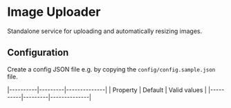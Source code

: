 # Image Uploader
Standalone service for uploading and automatically resizing images.

## Configuration
Create a config JSON file e.g. by copying the `config/config.sample.json` file.

|----------|---------|--------------|
| Property | Default | Valid values |
|----------|---------|--------------|
